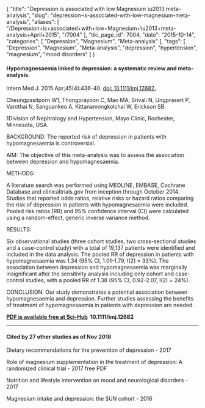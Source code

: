 {
    "title": "Depression is associated with low Magnesium \u2013 meta-analysis",
    "slug": "depression-is-associated-with-low-magnesium-meta-analysis",
    "aliases": [
        "/Depression+is+associated+with+low+Magnesium+\u2013+meta-analysis+April+2015",
        "/7004"
    ],
    "tiki_page_id": 7004,
    "date": "2015-10-14",
    "categories": [
        "Depression",
        "Magnesium",
        "Meta-analysis"
    ],
    "tags": [
        "Depression",
        "Magnesium",
        "Meta-analysis",
        "depression",
        "hypertension",
        "magnesium",
        "mood disorders"
    ]
}


#### Hypomagnesaemia linked to depression: a systematic review and meta-analysis.

Intern Med J. 2015 Apr;45(4):436-40. [doi: 10.1111/imj.12682.](https://doi.org/10.1111/imj.12682.)

Cheungpasitporn W1, Thongprayoon C, Mao MA, Srivali N, Ungprasert P, Varothai N, Sanguankeo A, Kittanamongkolchai W, Erickson SB.

1Division of Nephrology and Hypertension, Mayo Clinic, Rochester, Minnesota, USA.

BACKGROUND: The reported risk of depression in patients with hypomagnesaemia is controversial.

AIM: The objective of this meta-analysis was to assess the association between depression and hypomagnesaemia.

METHODS:

A literature search was performed using MEDLINE, EMBASE, Cochrane Database and clinicaltrials.gov from inception through October 2014. Studies that reported odds ratios, relative risks or hazard ratios comparing the risk of depression in patients with hypomagnesaemia were included. Pooled risk ratios (RR) and 95% confidence interval (CI) were calculated using a random-effect, generic inverse variance method.

RESULTS:

Six observational studies (three cohort studies, two cross-sectional studies and a case-control study) with a total of 19,137 patients were identified and included in the data analysis. The pooled RR of depression in patients with hypomagnesaemia was 1.34 (95% CI, 1.01-1.79, I(2) = 33%). The association between depression and hypomagnesaemia was marginally insignificant after the sensitivity analysis including only cohort and case-control studies, with a pooled RR of 1.38 (95% CI, 0.92-2.07, I(2) = 24%).

CONCLUSION: Our study demonstrates a potential association between hypomagnesaemia and depression. Further studies assessing the benefits of treatment of hypomagnesaemia in patients with depression are needed.

 **[PDF is available free at Sci-Hub](/posts/off-topic-10-ways-to-find-medical-studies-on-the-web) &nbsp;10.1111/imj.12682** 

---

#### Cited by 27 other studies as of Nov 2018

Dietary recommendations for the prevention of depression - 2017

Role of magnesium supplementation in the treatment of depression: A randomized clinical trial - 2017  free PDF

Nutrition and lifestyle intervention on mood and neurological disorders - 2017

Magnesium intake and depression: the SUN cohort - 2016